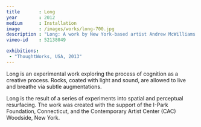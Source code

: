 ```yaml
---
title       : Long
year        : 2012
medium      : Installation
image       : /images/works/long-700.jpg
description : "Long: A work by New York-based artist Andrew McWilliams."
vimeo-id    : 52138049

exhibitions:
 - "ThoughtWorks, USA, 2013"
---
```

<p>
	<span class="title">Long</span> is an experimental work exploring the process of cognition as a creative process. Rocks, coated with light and sound, are allowed to live and breathe via subtle augmentations.
</p>
<p>	
	<span class="title">Long</span> is the result of a series of experiments into spatial and perceptual resurfacing. The work was created with the support of the I-Park Foundation, Connecticut, and the Contemporary Artist Center (CAC) Woodside, New York.
</p>